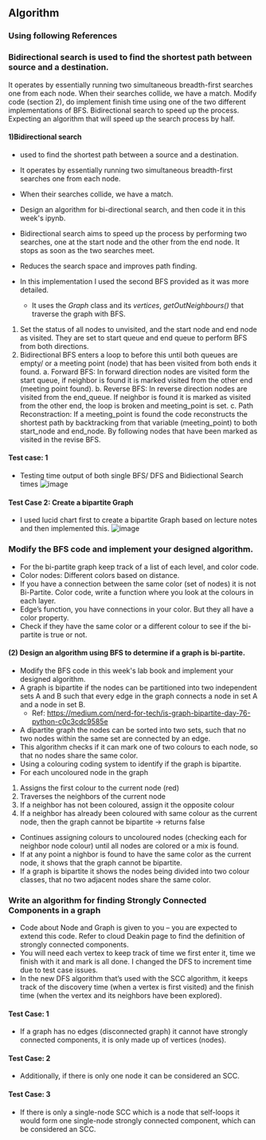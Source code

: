 ## Algorithm

### Using following References

### Bidirectional search is used to find the shortest path between source and a destination. 
It operates by essentially running two simultaneous breadth-first searches one from each node. 
When their searches collide, we have a match. Modify code (section 2), do implement finish time using one of the two different implementations of BFS. 
Bidirectional search to speed up the process. Expecting an algorithm that will speed up the search process by half.

#### 1)Bidirectional search
- used to find the shortest path between a source and a destination.
- It operates by essentially running two simultaneous breadth-first searches one from each node.
- When their searches collide, we have a match.
- Design an algorithm for bi-directional search, and then code it in this week's ipynb.

- Bidirectional search aims to speed up the process by performing two searches, one at the start node and the other from the end node. It stops as soon as the two searches meet.
- Reduces the search space and improves path finding.
- In this implementation I used the second BFS provided as it was more detailed.
    - It uses the *Graph* class and its *vertices*, *getOutNeighbours()* that traverse the graph with BFS.

1.	Set the status of all nodes to unvisited, and the start node and end node as visited. They are set to start queue and end queue to perform BFS from both directions.
2.	Bidirectional BFS enters a loop to before this until both queues are empty/ or a meeting point (node) that has been visited from both ends it found.
a.	Forward BFS: In forward direction nodes are visited form the start queue, if neighbor is found it is marked visited from the other end (meeting point found). 
b.	Reverse BFS: In reverse direction nodes are visited from the end_queue. If neighbor is found it is marked as visited from the other end, the loop is broken and meeting_point is set.
c.	Path Reconstraction: If a meeting_point is found the code reconstructs the shortest path by backtracking from that variable (meeting_point) to both start_node and end_node. By following nodes that have been marked as visited in the revise BFS.

#### Test case: 1
- Testing time output of both single BFS/ DFS and Bidiectional Search times
  ![image](https://github.com/leakydishes/advanced_algorithms/assets/79079577/08c50324-e9fc-4567-9686-7fa8c387c309)

#### Test Case 2: Create a bipartite Graph
- I used lucid chart first to create a bipartite Graph based on lecture notes and then implemented this.
![image](https://github.com/leakydishes/advanced_algorithms/assets/79079577/8c1b58a8-5bc0-417c-bafc-88a87f139dfe)


### Modify the BFS code and implement your designed algorithm.
- For the bi-partite graph keep track of a list of each level, and color code. 
- Color nodes: Different colors based on distance.
- If you have a connection between the same color (set of nodes) it is not Bi-Partite. Color code, write a function where you look at the colours in each layer.
- Edge’s function, you have connections in your color. But they all have a color property.
- Check if they have the same color or a different colour to see if the bi-partite is true or not. 

#### (2) Design an algorithm using BFS to determine if a graph is bi-partite.
- Modify the BFS code in this week's lab book and implement your designed algorithm.
- A graph is bipartite if the nodes can be partitioned into two independent sets A and B such that every edge in the graph connects a node in set A and a node in set B.
   - Ref: https://medium.com/nerd-for-tech/is-graph-bipartite-day-76-python-c0c3cdc9585e 
- A dipartite graph the nodes can be sorted into two sets, such that no two nodes within the same set are connected by an edge.
- This algorithm checks if it can mark one of two colours to each node, so that no nodes share the same color.
- Using a colouring coding system to identify if the graph is bipartite.
- For each uncoloured node in the graph
1. Assigns the first colour to the current node (red)
2. Traverses the neighbors of the current node
3. If a neighbor has not been coloured, assign it the opposite colour
4. If a neighbor has already been coloured with same colour as the current node, then the graph cannot be bipartite -> returns false
- Continues assigning colours to uncoloured nodes (checking each for neighbor node colour) until all nodes are colored or a mix is found.
- If at any point a nighbor is found to have the same color as the current node, it shows that the graph cannot be bipartite.
- If a graph is bipartite it shows the nodes being divided into two colour classes, that no two adjacent nodes share the same color.


### Write an algorithm for finding Strongly Connected Components in a graph
- Code about Node and Graph is given to you – you are expected to extend this code. Refer to cloud Deakin page to find the definition of strongly connected components. 
- You will need each vertex to keep track of time we first enter it, time we finish with it and mark is all done. I changed the DFS to increment time due to test case issues.
- In the new DFS algorithm that’s used with the SCC algorithm, it keeps track of the discovery time (when a vertex is first visited) and the finish time (when the vertex and its neighbors have been explored). 

#### Test Case: 1
- If a graph has no edges (disconnected graph) it cannot have strongly connected components, it is only made up of vertices (nodes). 
#### Test Case: 2
- Additionally, if there is only one node it can be considered an SCC.
#### Test Case: 3
- If there is only a single-node SCC which is a node that self-loops it would form one single-node strongly connected component, which can be considered an SCC. 



